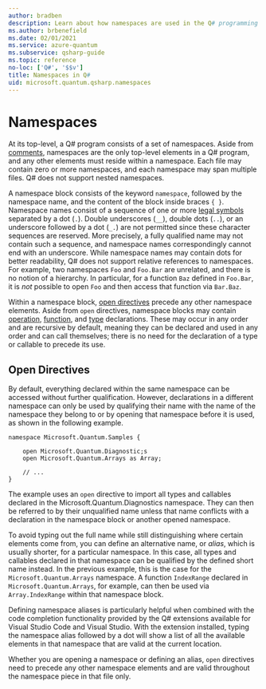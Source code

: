 ```yaml
---
author: bradben
description: Learn about how namespaces are used in the Q# programming language.
ms.author: brbenefield
ms.date: 02/01/2021
ms.service: azure-quantum
ms.subservice: qsharp-guide
ms.topic: reference
no-loc: ['Q#', '$$v']
title: Namespaces in Q#
uid: microsoft.quantum.qsharp.namespaces
---
```


# Namespaces

At its top-level, a Q# program consists of a set of namespaces. Aside from [comments](xref:microsoft.quantum.qsharp.comments#comments), namespaces are the only top-level elements in a Q# program, and any other elements must reside within a namespace. 
Each file may contain zero or more namespaces, and each namespace may span multiple files. Q# does not support nested namespaces.

A namespace block consists of the keyword `namespace`, followed by the namespace name, and the content of the block inside braces `{ }`. 
Namespace names consist of a sequence of one or more [legal symbols](xref:microsoft.quantum.qsharp.expressions-overview#identifiers) separated by a dot (`.`).
Double underscores (`__`), double dots (`..`), or an underscore followed by a dot (`_.`) are not permitted since these character sequences are reserved. More precisely, a fully qualified name may not contain such a sequence, and namespace names correspondingly cannot end with an underscore.
While namespace names may contain dots for better readability, Q# does not support relative references to namespaces. For example, two namespaces `Foo` and `Foo.Bar` are unrelated, and there is no notion of a hierarchy. In particular, for a function `Baz` defined in `Foo.Bar`, it is *not* possible to open `Foo` and then access that function via `Bar.Baz`. 

Within a namespace block, [open directives](#open-directives) precede any other namespace elements. 
Aside from `open` directives, namespace blocks may contain [operation](xref:microsoft.quantum.qsharp.callabledeclarations#callable-declarations), [function](xref:microsoft.quantum.qsharp.callabledeclarations#callable-declarations), and [type](xref:microsoft.quantum.qsharp.typedeclarations#type-declarations) declarations. These may occur in any order and are recursive by default, meaning they can be declared and used in any order and can call themselves; there is no need for the declaration of a type or callable to precede its use.

## Open Directives

By default, everything declared within the same namespace can be accessed without further qualification. However, declarations in a different namespace can only be used by qualifying their name with the name of the namespace they belong to or by opening that namespace before it is used, as shown in the following example.  

```qsharp
namespace Microsoft.Quantum.Samples {
    
    open Microsoft.Quantum.Diagnostic;s 
    open Microsoft.Quantum.Arrays as Array; 

    // ...
}
```

The example uses an `open` directive to import all types and callables declared in the Microsoft.Quantum.Diagnostics namespace. They can then be referred to by their unqualified name unless that name conflicts with a declaration in the namespace block or another opened namespace. 

To avoid typing out the full name while still distinguishing where certain elements come from, you can define an alternative name, or *alias*, which is usually shorter, for a particular namespace. In this case, all types and callables declared in that namespace can be qualified by the defined short name instead. 
In the previous example, this is the case for the `Microsoft.Quantum.Arrays` namespace. A function `IndexRange` declared in `Microsoft.Quantum.Arrays`, for example, can then be used via `Array.IndexRange` within that namespace block.

Defining namespace aliases is particularly helpful when combined with the code completion functionality provided by the Q# extensions available for Visual Studio Code and Visual Studio. With the extension installed, typing the namespace alias followed by a dot will show a list of all the available elements in that namespace that are valid at the current location.  

Whether you are opening a namespace or defining an alias, `open` directives need to precede any other namespace elements and are valid throughout the namespace piece in that file only.



